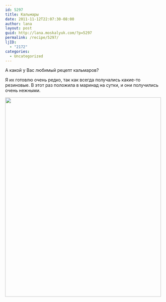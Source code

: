 ```yaml
---
id: 5297
title: Кальмары
date: 2011-11-12T22:07:30-08:00
author: lana
layout: post
guid: http://lana.moskalyuk.com/?p=5297
permalink: /recipe/5297/
ljID:
  - "2172"
categories:
  - Uncategorized
---
```

А какой у Вас любимый рецепт кальмаров?

Я их готовлю очень редко, так как всегда получались какие-то резиновые. В этот раз положила в маринад на сутки, и они получились очень нежными.

<img loading="lazy" class="alignnone" title="calamari" src="http://farm7.static.flickr.com/6037/6339533838_c78f03e991_z.jpg" alt="" width="501" height="640" />